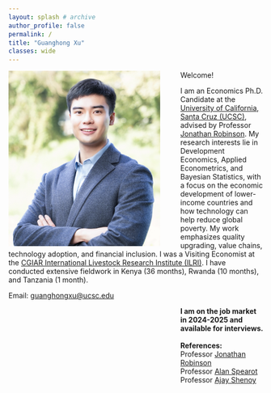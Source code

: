 ```yaml
---
layout: splash # archive
author_profile: false
permalink: /
title: "Guanghong Xu"
classes: wide
---
```


<img src="/images/xgh.jpg" width="300" align="left" style="display: block; margin-right: 40px;" /> 

Welcome! 

I am an Economics Ph.D. Candidate at the [University of California, Santa Cruz (UCSC)](https://economics.ucsc.edu/), advised by Professor [Jonathan Robinson](https://sites.google.com/view/jmrtwo/home). My research interests lie in Development Economics, Applied Econometrics, and Bayesian Statistics, with a focus on the economic development of lower-income countries and how technology can help reduce global poverty. My work emphasizes quality upgrading, value chains, technology adoption, and financial inclusion. I was a Visiting Economist at the [CGIAR International Livestock Research Institute (ILRI)](https://www.ilri.org/). I have conducted extensive fieldwork in Kenya (36 months), Rwanda (10 months), and Tanzania (1 month).

Email: [guanghongxu@ucsc.edu](mailto:guanghongxu@ucsc.edu)

<div style="margin-left: 340px;">
<strong>I am on the job market in 2024-2025 and available for interviews.</strong><br><br>
    <strong>References:</strong><br>
    Professor <a href="https://sites.google.com/view/jmrtwo/home" target="_blank">Jonathan Robinson</a><br>
    Professor <a href="https://sites.google.com/view/acspearot/home" target="_blank">Alan Spearot</a><br>
    Professor <a href="https://people.ucsc.edu/~azshenoy/" target="_blank">Ajay Shenoy</a>
</div>





